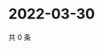 # 2022-03-30

共 0 条

<!-- BEGIN WEIBO -->
<!-- 最后更新时间 Wed Mar 30 2022 02:00:42 GMT+0800 (China Standard Time) -->

<!-- END WEIBO -->
